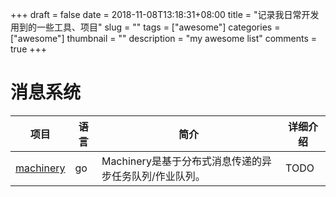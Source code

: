 +++ 
draft = false
date = 2018-11-08T13:18:31+08:00
title = "记录我日常开发用到的一些工具、项目"
slug = "" 
tags = ["awesome"]
categories = ["awesome"]
thumbnail = "<no value>"
description = "my awesome list"
comments = true 
+++


# 消息系统
| 项目                                                      | 语言 | 简介                               | 详细介绍 |
|---------------------------------------------------------|----|----------------------------------|------|
| [ machinery ](https://github.com/RichardKnop/machinery) | go | Machinery是基于分布式消息传递的异步任务队列/作业队列。 | TODO |
